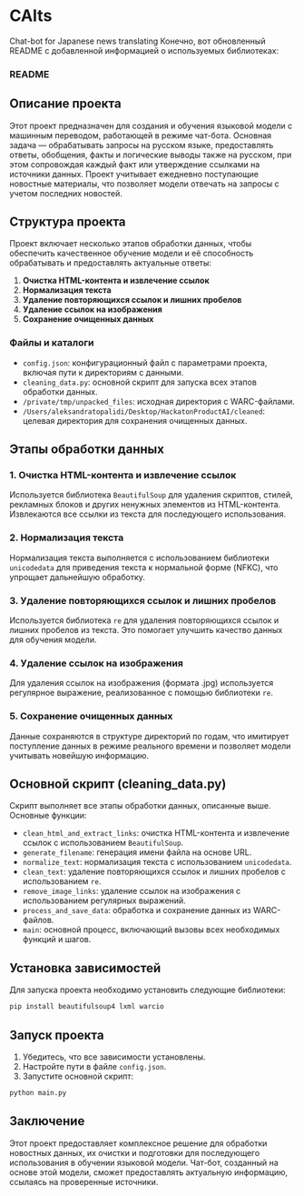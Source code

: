 # CAIts
Chat-bot for Japanese news translating 
Конечно, вот обновленный README с добавленной информацией о используемых библиотеках:

### README

## Описание проекта

Этот проект предназначен для создания и обучения языковой модели с машинным переводом, работающей в режиме чат-бота. Основная задача — обрабатывать запросы на русском языке, предоставлять ответы, обобщения, факты и логические выводы также на русском, при этом сопровождая каждый факт или утверждение ссылками на источники данных. Проект учитывает ежедневно поступающие новостные материалы, что позволяет модели отвечать на запросы с учетом последних новостей.

## Структура проекта

Проект включает несколько этапов обработки данных, чтобы обеспечить качественное обучение модели и её способность обрабатывать и предоставлять актуальные ответы:

1. **Очистка HTML-контента и извлечение ссылок**
2. **Нормализация текста**
3. **Удаление повторяющихся ссылок и лишних пробелов**
4. **Удаление ссылок на изображения**
5. **Сохранение очищенных данных**

### Файлы и каталоги

- `config.json`: конфигурационный файл с параметрами проекта, включая пути к директориям с данными.
- `cleaning_data.py`: основной скрипт для запуска всех этапов обработки данных.
- `/private/tmp/unpacked_files`: исходная директория с WARC-файлами.
- `/Users/aleksandratopalidi/Desktop/HackatonProductAI/cleaned`: целевая директория для сохранения очищенных данных.

## Этапы обработки данных

### 1. Очистка HTML-контента и извлечение ссылок

Используется библиотека `BeautifulSoup` для удаления скриптов, стилей, рекламных блоков и других ненужных элементов из HTML-контента. Извлекаются все ссылки из текста для последующего использования.

### 2. Нормализация текста

Нормализация текста выполняется с использованием библиотеки `unicodedata` для приведения текста к нормальной форме (NFKC), что упрощает дальнейшую обработку.

### 3. Удаление повторяющихся ссылок и лишних пробелов

Используется библиотека `re` для удаления повторяющихся ссылок и лишних пробелов из текста. Это помогает улучшить качество данных для обучения модели.

### 4. Удаление ссылок на изображения

Для удаления ссылок на изображения (формата .jpg) используется регулярное выражение, реализованное с помощью библиотеки `re`.

### 5. Сохранение очищенных данных

Данные сохраняются в структуре директорий по годам, что имитирует поступление данных в режиме реального времени и позволяет модели учитывать новейшую информацию.

## Основной скрипт (cleaning_data.py)

Скрипт выполняет все этапы обработки данных, описанные выше. Основные функции:

- `clean_html_and_extract_links`: очистка HTML-контента и извлечение ссылок с использованием `BeautifulSoup`.
- `generate_filename`: генерация имени файла на основе URL.
- `normalize_text`: нормализация текста с использованием `unicodedata`.
- `clean_text`: удаление повторяющихся ссылок и лишних пробелов с использованием `re`.
- `remove_image_links`: удаление ссылок на изображения с использованием регулярных выражений.
- `process_and_save_data`: обработка и сохранение данных из WARC-файлов.
- `main`: основной процесс, включающий вызовы всех необходимых функций и шагов.

## Установка зависимостей

Для запуска проекта необходимо установить следующие библиотеки:

```bash
pip install beautifulsoup4 lxml warcio
```

## Запуск проекта

1. Убедитесь, что все зависимости установлены.
2. Настройте пути в файле `config.json`.
3. Запустите основной скрипт:

```bash
python main.py
```

## Заключение

Этот проект предоставляет комплексное решение для обработки новостных данных, их очистки и подготовки для последующего использования в обучении языковой модели. Чат-бот, созданный на основе этой модели, сможет предоставлять актуальную информацию, ссылаясь на проверенные источники.
